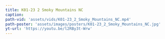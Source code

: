 ```yaml
---
title: K01-23 2 Smoky Mountains NC
caption:
path-vid: 'assets/vids/K01-23_2_Smoky_Mountains_NC.mp4'
path-poster: 'assets/images/posters/K01-23_2_Smoky_Mountains_NC.jpg'
yt-url: 'https://youtu.be/l2RBy3t-Wrw'
---
```

